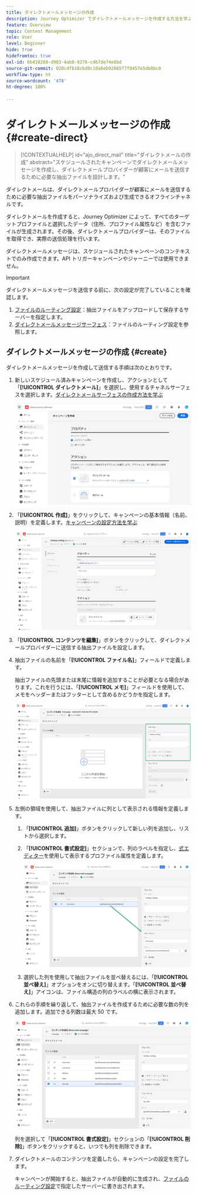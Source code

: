 ```yaml
---
title: ダイレクトメールメッセージの作成
description: Journey Optimizer でダイレクトメールメッセージを作成する方法を学ぶ
feature: Overview
topic: Content Management
role: User
level: Beginner
hide: true
hidefromtoc: true
exl-id: 6b438268-d983-4ab8-9276-c4b7de74e6bd
source-git-commit: 020c4fb18cbd0c10a6eb92865f7f0457e5db8bc0
workflow-type: ht
source-wordcount: '478'
ht-degree: 100%

---
```


# ダイレクトメールメッセージの作成 {#create-direct}

>[!CONTEXTUALHELP]
>id="ajo_direct_mail"
>title="ダイレクトメールの作成"
>abstract="スケジュールされたキャンペーンでダイレクトメールメッセージを作成し、ダイレクトメールプロバイダーが顧客にメールを送信するために必要な抽出ファイルを設計します。"

ダイレクトメールは、ダイレクトメールプロバイダーが顧客にメールを送信するために必要な抽出ファイルをパーソナライズおよび生成できるオフラインチャネルです。

ダイレクトメールを作成すると、Journey Optimizer によって、すべてのターゲットプロファイルと選択したデータ（住所、プロファイル属性など）を含むファイルが生成されます。その後、ダイレクトメールプロバイダーは、そのファイルを取得でき、実際の送信処理を行います。

ダイレクトメールメッセージは、スケジュールされたキャンペーンのコンテキストでのみ作成できます。API トリガーキャンペーンやジャーニーでは使用できません。

>[!IMPORTANT]
>
>ダイレクトメールメッセージを送信する前に、次の設定が完了していることを確認します。
>
>1. [ファイルのルーティング設定](../direct-mail/direct-mail-configuration.md#file-routing-configuration)：抽出ファイルをアップロードして保存するサーバーを指定します。
>1. [ダイレクトメールメッセージサーフェス](../direct-mail/direct-mail-configuration.md#direct-mail-surface)：ファイルのルーティング設定を参照します。


## ダイレクトメールメッセージの作成 {#create}

ダイレクトメールメッセージを作成して送信する手順は次のとおりです。

1. 新しいスケジュール済みキャンペーンを作成し、アクションとして「**[!UICONTROL ダイレクトメール]**」を選択し、使用するチャネルサーフェスを選択します。[ダイレクトメールサーフェスの作成方法を学ぶ](../direct-mail/direct-mail-configuration.md#direct-mail-surface)

   ![](assets/direct-mail-campaign.png)

1. 「**[!UICONTROL 作成]**」をクリックして、キャンペーンの基本情報（名前、説明）を定義します。[キャンペーンの設定方法を学ぶ](../campaigns/create-campaign.md)

   ![](assets/direct-mail-edit.png)

1. 「**[!UICONTROL コンテンツを編集]**」ボタンをクリックして、ダイレクトメールプロバイダーに送信する抽出ファイルを設定します。

1. 抽出ファイルの名前を「**[!UICONTROL ファイル名]**」フィールドで定義します。

   抽出ファイルの先頭または末尾に情報を追加することが必要となる場合があります。これを行うには、「**[!UICONTROL メモ]**」フィールドを使用して、メモをヘッダーまたはフッターとして含めるかどうかを指定します。

   <!--Click on the button to the right of the Output file field and enter the desired label. You can use personalization fields, content blocks and dynamic text (see Defining content). For example, you can complete the label with the delivery ID or the extraction date.-->

   ![](assets/direct-mail-properties.png)

1. 左側の領域を使用して、抽出ファイルに列として表示される情報を定義します。

   1. 「**[!UICONTROL 追加]**」ボタンをクリックして新しい列を追加し、リストから選択します。

   1. 「**[!UICONTROL 書式設定]**」セクションで、列のラベルを指定し、[式エディター](../personalization/personalization-build-expressions.md)を使用して表示するプロファイル属性を定義します。

      ![](assets/direct-mail-content.png)

   1. 選択した列を使用して抽出ファイルを並べ替えるには、「**[!UICONTROL 並べ替え]**」オプションをオンに切り替えます。「**[!UICONTROL 並べ替え]**」アイコンは、ファイル構造の列のラベルの横に表示されます。

1. これらの手順を繰り返して、抽出ファイルを作成するために必要な数の列を追加します。追加できる列数は最大 50 です。

   ![](assets/direct-mail-complete.png)

   列を選択して「**[!UICONTROL 書式設定]**」セクションの「**[!UICONTROL 削除]**」ボタンをクリックすると、いつでも列を削除できます。

1. ダイレクトメールのコンテンツを定義したら、キャンペーンの設定を完了します。

   キャンペーンが開始すると、抽出ファイルが自動的に生成され、[ファイルのルーティング設定](../direct-mail/direct-mail-configuration.md)で指定したサーバーに書き出されます。
